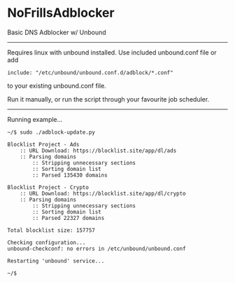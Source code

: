 # NoFrillsAdblocker
Basic DNS Adblocker w/ Unbound

***

Requires linux with unbound installed.
Use included unbound.conf file or add
```
include: "/etc/unbound/unbound.conf.d/adblock/*.conf"
```
to your existing unbound.conf file.

Run it manually, or run the script through your favourite job scheduler.

***

Running example...
```
~/$ sudo ./adblock-update.py

Blocklist Project - Ads
	:: URL Download: https://blocklist.site/app/dl/ads
	:: Parsing domains
		:: Stripping unnecessary sections
		:: Sorting domain list
		:: Parsed 135430 domains

Blocklist Project - Crypto
	:: URL Download: https://blocklist.site/app/dl/crypto
	:: Parsing domains
		:: Stripping unnecessary sections
		:: Sorting domain list
		:: Parsed 22327 domains

Total blocklist size: 157757

Checking configuration...
unbound-checkconf: no errors in /etc/unbound/unbound.conf

Restarting 'unbound' service...

~/$ 
```
